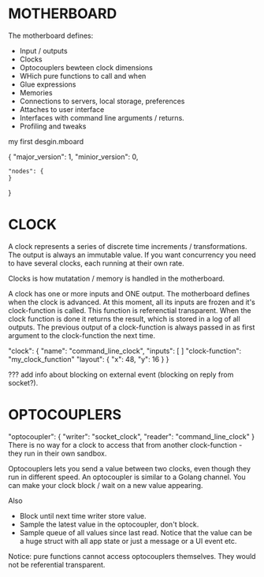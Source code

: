 
# MOTHERBOARD

The motherboard defines:
- Input / outputs
- Clocks
- Optocouplers bewteen clock dimensions
- WHich pure functions to call and when
- Glue expressions
- Memories
- Connections to servers, local storage, preferences
- Attaches to user interface
- Interfaces with command line arguments / returns.
- Profiling and tweaks


my first desgin.mboard


{
	"major_version": 1,
	"minior_version": 0,

	"nodes": {
	}
}



# CLOCK

A clock represents a series of discrete time increments / transformations. The output is always an immutable value. If you want concurrency you need to have several clocks, each running at their own rate.

Clocks is how mutatation / memory is handled in the motherboard.

A clock has one or more inputs and ONE output. The motherboard defines when the clock is advanced. At this moment, all its inputs are frozen and it's clock-function is called. This function is referenctial transparent. When the clock function is done it returns the result, which is stored in a log of all outputs. The previous output of a clock-function is always passed in as first argument to the clock-function the next time.


"clock": {
	"name": "command_line_clock",
	"inputs": [
	]
	"clock-function": "my_clock_function"
	"layout": {		"x": 48, "y": 16 }
}

??? add info about blocking on external event (blocking on reply from socket?).


# OPTOCOUPLERS

"optocoupler": {
	"writer": "socket_clock",
	"reader": "command_line_clock"
}
There is no way for a clock to access that from another clock-function - they run in their own sandbox.

Optocouplers lets you send a value between two clocks, even though they run in different speed.
An optocoupler is similar to a Golang channel. You can make your clock block / wait on a new value appearing.

Also
- Block until next time writer store value.
- Sample the latest value in the optocoupler, don't block.
- Sample queue of all values since last read.
Notice that the value can be a huge struct with all app state or just a message or a UI event etc.

Notice: pure functions cannot access optocouplers themselves. They would not be referential transparent.
